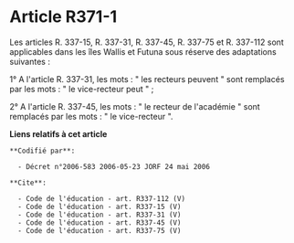 # Article R371-1

Les articles R. 337-15, R. 337-31, R. 337-45, R. 337-75 et R. 337-112 sont applicables dans les îles Wallis et Futuna sous
réserve des adaptations suivantes : 

1° A l'article R. 337-31, les mots : " les recteurs peuvent " sont remplacés par les mots : " le vice-recteur peut " ; 

2° A l'article R. 337-45, les mots : " le recteur de l'académie " sont remplacés par les mots : " le vice-recteur ".

**Liens relatifs à cet article**

	**Codifié par**:

	  - Décret n°2006-583 2006-05-23 JORF 24 mai 2006

	**Cite**:

	  - Code de l'éducation - art. R337-112 (V)
	  - Code de l'éducation - art. R337-15 (V)
	  - Code de l'éducation - art. R337-31 (V)
	  - Code de l'éducation - art. R337-45 (V)
	  - Code de l'éducation - art. R337-75 (V)

